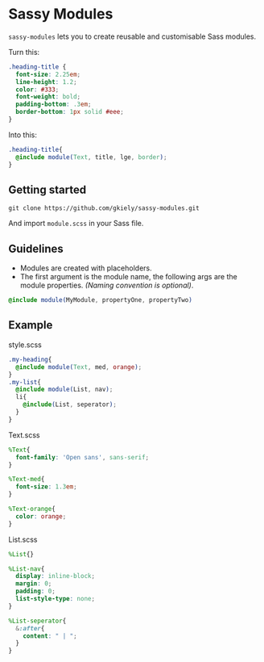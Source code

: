 Sassy Modules
=======

`sassy-modules` lets you to create reusable and customisable Sass modules.

Turn this:

```scss
.heading-title {
  font-size: 2.25em;
  line-height: 1.2;
  color: #333;
  font-weight: bold;
  padding-bottom: .3em;
  border-bottom: 1px solid #eee;
}
```

Into this:
```scss
.heading-title{
  @include module(Text, title, lge, border);
}
```


Getting started
----

`git clone https://github.com/gkiely/sassy-modules.git`

And import `module.scss` in your Sass file.


Guidelines
----
- Modules are created with placeholders.
- The first argument is the module name, the following args are the module properties. *(Naming convention is optional)*.
```scss
@include module(MyModule, propertyOne, propertyTwo)
```


Example
-----
style.scss
```scss
.my-heading{
  @include module(Text, med, orange);
}
.my-list{
  @include module(List, nav);
  li{
    @include(List, seperator);
  }
}
```

Text.scss
```scss
%Text{
  font-family: 'Open sans', sans-serif;
}

%Text-med{
  font-size: 1.3em;
}

%Text-orange{
  color: orange;
}
```

List.scss
```scss
%List{}

%List-nav{
  display: inline-block;
  margin: 0;
  padding: 0;
  list-style-type: none;
}

%List-seperator{
  &:after{
    content: " | ";
  }
}
```